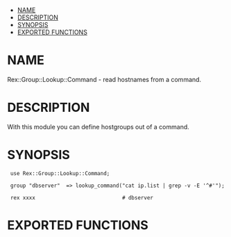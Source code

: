 -   [NAME](#NAME)
-   [DESCRIPTION](#DESCRIPTION)
-   [SYNOPSIS](#SYNOPSIS)
-   [EXPORTED FUNCTIONS](#EXPORTED-FUNCTIONS)

# NAME

Rex::Group::Lookup::Command - read hostnames from a command.

# DESCRIPTION

With this module you can define hostgroups out of a command.

# SYNOPSIS

     use Rex::Group::Lookup::Command;
     
     group "dbserver"  => lookup_command("cat ip.list | grep -v -E '^#'");
     
     rex xxxx                            # dbserver

# EXPORTED FUNCTIONS
